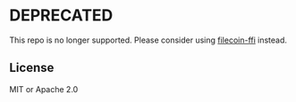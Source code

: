 # DEPRECATED

This repo is no longer supported. Please consider using
[filecoin-ffi](https://github.com/filecoin-project/filecoin-ffi) instead.

## License

MIT or Apache 2.0
